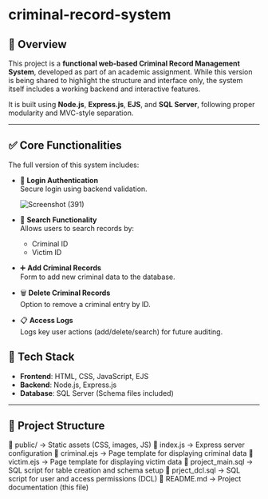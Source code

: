 # criminal-record-system

## 📖 Overview

This project is a **functional web-based Criminal Record Management System**, developed as part of an academic assignment. While this version is being shared to highlight the structure and interface only, the system itself includes a working backend and interactive features.

It is built using **Node.js**, **Express.js**, **EJS**, and **SQL Server**, following proper modularity and MVC-style separation.

---

## ✅ Core Functionalities 

The full version of this system includes:

- 🔐 **Login Authentication**  
  Secure login using backend validation.
  
  ![Screenshot (391)](https://github.com/user-attachments/assets/92c939bb-0038-4270-8e73-926c00a14145)
  
- 🔎 **Search Functionality**  
  Allows users to search records by:
  - Criminal ID
  - Victim ID

- ➕ **Add Criminal Records**  
  Form to add new criminal data to the database.

- 🗑️ **Delete Criminal Records**  
  Option to remove a criminal entry by ID.

- 📋 **Access Logs**  
  Logs key user actions (add/delete/search) for future auditing.



## 🧰 Tech Stack

- **Frontend**: HTML, CSS, JavaScript, EJS
- **Backend**: Node.js, Express.js
- **Database**: SQL Server (Schema files included)

---

## 📁 Project Structure
📁 public/ → Static assets (CSS, images, JS)
📄 index.js → Express server configuration
📄 criminal.ejs → Page template for displaying criminal data
📄 victim.ejs → Page template for displaying victim data
📄 project_main.sql → SQL script for table creation and schema setup
📄 prject_dcl.sql → SQL script for user and access permissions (DCL)
📄 README.md → Project documentation (this file)

